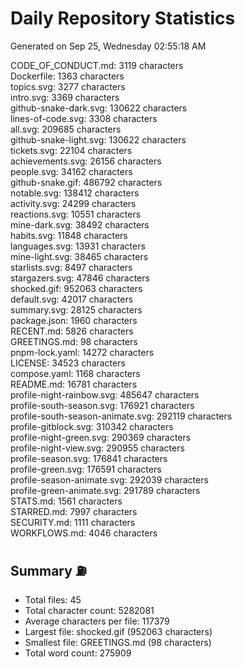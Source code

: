 # Daily Repository Statistics
Generated on Sep 25, Wednesday 02:55:18 AM  

CODE_OF_CONDUCT.md: 3119 characters  
Dockerfile: 1363 characters  
topics.svg: 3277 characters  
intro.svg: 3369 characters  
github-snake-dark.svg: 130622 characters  
lines-of-code.svg: 3308 characters  
all.svg: 209685 characters  
github-snake-light.svg: 130622 characters  
tickets.svg: 22104 characters  
achievements.svg: 26156 characters  
people.svg: 34162 characters  
github-snake.gif: 486792 characters  
notable.svg: 138412 characters  
activity.svg: 24299 characters  
reactions.svg: 10551 characters  
mine-dark.svg: 38492 characters  
habits.svg: 11848 characters  
languages.svg: 13931 characters  
mine-light.svg: 38465 characters  
starlists.svg: 8497 characters  
stargazers.svg: 47846 characters  
shocked.gif: 952063 characters  
default.svg: 42017 characters  
summary.svg: 28125 characters  
package.json: 1960 characters  
RECENT.md: 5826 characters  
GREETINGS.md: 98 characters  
pnpm-lock.yaml: 14272 characters  
LICENSE: 34523 characters  
compose.yaml: 1168 characters  
README.md: 16781 characters  
profile-night-rainbow.svg: 485647 characters  
profile-south-season.svg: 176921 characters  
profile-south-season-animate.svg: 292119 characters  
profile-gitblock.svg: 310342 characters  
profile-night-green.svg: 290369 characters  
profile-night-view.svg: 290955 characters  
profile-season.svg: 176841 characters  
profile-green.svg: 176591 characters  
profile-season-animate.svg: 292039 characters  
profile-green-animate.svg: 291789 characters  
STATS.md: 1561 characters  
STARRED.md: 7997 characters  
SECURITY.md: 1111 characters  
WORKFLOWS.md: 4046 characters  

## Summary ⛽  
- Total files: 45  
- Total character count: 5282081  
- Average characters per file: 117379  
- Largest file: shocked.gif (952063 characters)  
- Smallest file: GREETINGS.md (98 characters)  
- Total word count: 275909  
